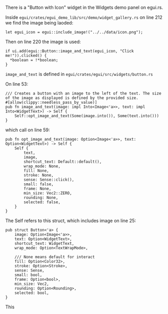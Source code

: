 There is a "Button with Icon" widget in the Widgets demo panel on egui.rs.

Inside ```egui/crates/egui_demo_lib/src/demo/widget_gallery.rs``` on line 212 we find the image being laoded:

```let egui_icon = egui::include_image!("../../data/icon.png");```

Then on line 220 the image is used:

```
if ui.add(egui::Button::image_and_text(egui_icon, "Click me!")).clicked() {
  *boolean = !*boolean;
}
```

```image_and_text``` is defined in ```egui/crates/egui/src/widgets/button.rs```

On line 53:

```
/// Creates a button with an image to the left of the text. The size of the image as displayed is defined by the provided size.
#[allow(clippy::needless_pass_by_value)]
pub fn image_and_text(image: impl Into<Image<'a>>, text: impl Into<WidgetText>) -> Self {
    Self::opt_image_and_text(Some(image.into()), Some(text.into()))
}
```

which call on line 59:

```
pub fn opt_image_and_text(image: Option<Image<'a>>, text: Option<WidgetText>) -> Self {
    Self {
        text,
        image,
        shortcut_text: Default::default(),
        wrap_mode: None,
        fill: None,
        stroke: None,
        sense: Sense::click(),
        small: false,
        frame: None,
        min_size: Vec2::ZERO,
        rounding: None,
        selected: false,
    }
}
```

The Self refers to this struct, which includes image on line 25:

```
pub struct Button<'a> {
    image: Option<Image<'a>>,
    text: Option<WidgetText>,
    shortcut_text: WidgetText,
    wrap_mode: Option<TextWrapMode>,

    /// None means default for interact
    fill: Option<Color32>,
    stroke: Option<Stroke>,
    sense: Sense,
    small: bool,
    frame: Option<bool>,
    min_size: Vec2,
    rounding: Option<Rounding>,
    selected: bool,
}
```

This 
